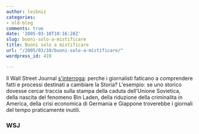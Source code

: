 ```yaml
---
author: leibniz
categories:
- old-blog
comments: true
date: '2005-03-10T10:16:28Z'
slug: buoni-solo-a-mistificare
title: Buoni solo a mistificare
url: "/2005/03/10/buoni-solo-a-mistificare/"
wordpress_id: 419

---
```

Il Wall Street Journal [s'interroga](http://www.opinionjournal.com/editorial/feature.html?id=110006393):
perche i giornalisti faticano a comprendere fatti e processi destinati
a cambiare la Storia? L'esempio: se uno storico dovesse cercar traccia
sulla stampa della caduta dell'Unione Sovietica, della nascita del
fenomeno Bin Laden, della riduzione della criminalita in America, della
crisi economica di Germania e Giappone troverebbe i giornali del tempo
praticamente inutili.




### WSJ
